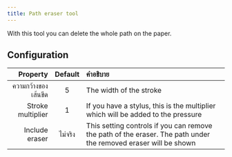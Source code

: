 ```yaml
---
title: Path eraser tool
---
```


With this tool you can delete the whole path on the paper.

## Configuration

|            Property | Default | คำอธิบาย                                                                                                                        |
| ------------------: | :-----: | :------------------------------------------------------------------------------------------------------------------------------ |
| ความกว้างของเส้นขีด |    5    | The width of the stroke                                                                                                         |
|   Stroke multiplier |    1    | If you have a stylus, this is the multiplier which will be added to the pressure                                                |
|      Include eraser | ไม่จริง | This setting controls if you can remove the path of the eraser. The path under the removed eraser will be shown |
